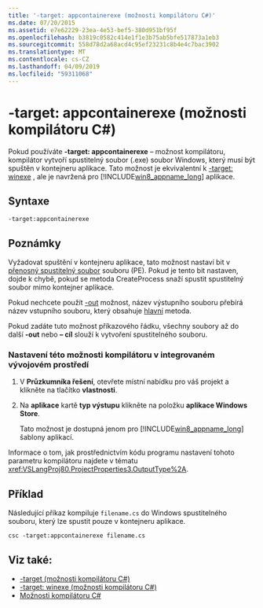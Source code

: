 ```yaml
---
title: '-target: appcontainerexe (možnosti kompilátoru C#)'
ms.date: 07/20/2015
ms.assetid: e7e62229-23ea-4e53-bef5-380d951bf95f
ms.openlocfilehash: b3819c0582c414e1f1e3b75ab5bfe517873a1eb3
ms.sourcegitcommit: 558d78d2a68acd4c95ef23231c8b4e4c7bac3902
ms.translationtype: MT
ms.contentlocale: cs-CZ
ms.lasthandoff: 04/09/2019
ms.locfileid: "59311068"
---
```

# <a name="-targetappcontainerexe-c-compiler-options"></a>-target: appcontainerexe (možnosti kompilátoru C#)
Pokud používáte **-target: appcontainerexe** – možnost kompilátoru, kompilátor vytvoří spustitelný soubor (.exe) soubor Windows, který musí být spuštěn v kontejneru aplikace. Tato možnost je ekvivalentní k [-target: winexe](../../../csharp/language-reference/compiler-options/target-winexe-compiler-option.md) , ale je navržená pro [!INCLUDE[win8_appname_long](~/includes/win8-appname-long-md.md)] aplikace.  
  
## <a name="syntax"></a>Syntaxe  
  
```console  
-target:appcontainerexe  
```  
  
## <a name="remarks"></a>Poznámky  
 Vyžadovat spuštění v kontejneru aplikace, tato možnost nastaví bit v [přenosný spustitelný soubor](/windows/desktop/Debug/pe-format) souboru (PE). Pokud je tento bit nastaven, dojde k chybě, pokud se metoda CreateProcess snaží spustit spustitelný soubor mimo kontejner aplikace.  
  
 Pokud nechcete použít [-out](../../../csharp/language-reference/compiler-options/out-compiler-option.md) možnost, název výstupního souboru přebírá název vstupního souboru, který obsahuje [hlavní](../../../csharp/programming-guide/main-and-command-args/index.md) metoda.  
  
 Pokud zadáte tuto možnost příkazového řádku, všechny soubory až do další **-out** nebo **– cíl** slouží k vytvoření spustitelného souboru.  
  
### <a name="to-set-this-compiler-option-in-the-ide"></a>Nastavení této možnosti kompilátoru v integrovaném vývojovém prostředí  
  
1. V **Průzkumníka řešení**, otevřete místní nabídku pro váš projekt a klikněte na tlačítko **vlastnosti**.  
  
2. Na **aplikace** kartě **typ výstupu** klikněte na položku **aplikace Windows Store**.  
  
     Tato možnost je dostupná jenom pro [!INCLUDE[win8_appname_long](~/includes/win8-appname-long-md.md)] šablony aplikací.  
  
 Informace o tom, jak prostřednictvím kódu programu nastavení tohoto parametru kompilátoru najdete v tématu <xref:VSLangProj80.ProjectProperties3.OutputType%2A>.  
  
## <a name="example"></a>Příklad  
 Následující příkaz kompiluje `filename.cs` do Windows spustitelného souboru, který lze spustit pouze v kontejneru aplikace.  
  
```console  
csc -target:appcontainerexe filename.cs  
```  
  
## <a name="see-also"></a>Viz také:

- [-target (možnosti kompilátoru C#)](../../../csharp/language-reference/compiler-options/target-compiler-option.md)
- [-target: winexe (možnosti kompilátoru C#)](../../../csharp/language-reference/compiler-options/target-winexe-compiler-option.md)
- [Možnosti kompilátoru C#](../../../csharp/language-reference/compiler-options/index.md)
